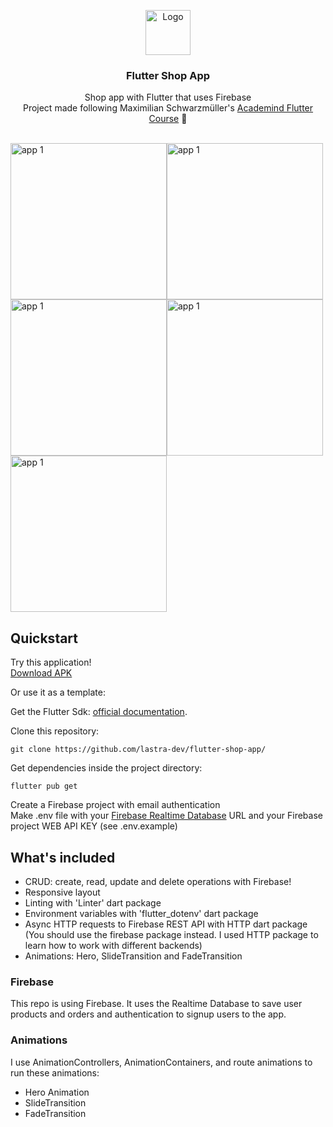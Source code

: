 <p align="center">
  <a href="https://flutter.io/">
    <img src="https://diegolaballos.com/files/images/flutter-icon.jpg" alt="Logo" width=72 height=72>
  </a>

  <h3 align="center">Flutter Shop App</h3>

  <p align="center">
    Shop app with Flutter that uses Firebase
    <br>
    Project made following Maximilian Schwarzmüller's <a href="https://pro.academind.com/p/learn-flutter-dart-to-build-ios-android-apps-2020">Academind Flutter Course</a> 🎯
    <br>
    <br>
    
  </p>
</p>

<p>
<img src="https://i.imgur.com/P2plCR6.png" alt="app 1" width="250"/><img src="https://i.imgur.com/hlthFek.png" alt="app 1" width="250"/><img src="https://i.imgur.com/9y088xW.png" alt="app 1" width="250"/><img src="https://i.imgur.com/3WVpv4Z.png" alt="app 1" width="250"/><img src="https://i.imgur.com/WYpVKsG.png" alt="app 1" width="250"/>
</p>

## Quickstart

Try this application!  
[Download APK](https://github.com/lastra-dev/flutter-shop-app/releases)

Or use it as a template:

Get the Flutter Sdk: [official documentation](https://flutter.dev/docs/get-started/install).

Clone this repository:
```
git clone https://github.com/lastra-dev/flutter-shop-app/
```

Get dependencies inside the project directory:
```
flutter pub get
```
Create a Firebase project with email authentication  
Make .env file with your [Firebase Realtime Database](https://firebase.google.com/docs/database) URL and your Firebase project WEB API KEY (see .env.example)


## What's included

* CRUD: create, read, update and delete operations with Firebase!
* Responsive layout
* Linting with 'Linter' dart package
* Environment variables with 'flutter_dotenv' dart package
* Async HTTP requests to Firebase REST API with HTTP dart package (You should use the firebase package instead. I used HTTP package to learn how to work with different backends)
* Animations: Hero, SlideTransition and FadeTransition

### Firebase

This repo is using Firebase. It uses the Realtime Database to save user products and orders and authentication to signup users to the app.

### Animations
I use AnimationControllers, AnimationContainers, and route animations to run these animations:
* Hero Animation
* SlideTransition
* FadeTransition
